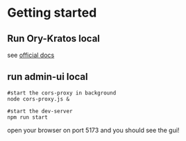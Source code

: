 # Getting started

## Run Ory-Kratos local

see [official docs](https://www.ory.sh/docs/kratos/quickstart)

## run admin-ui local

```
#start the cors-proxy in background
node cors-proxy.js &

#start the dev-server
npm run start
```

open your browser on port 5173 and you should see the gui!
